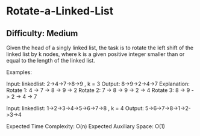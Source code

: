 # Rotate-a-Linked-List

## Difficulty: Medium

Given the head of a singly linked list, the task is to rotate the left shift of the linked list by k nodes, where k is a given positive integer smaller than or equal to the length of the linked list.

Examples:

Input: linkedlist: 2->4->7->8->9 , k = 3
Output: 8->9->2->4->7
Explanation:
Rotate 1: 4 -> 7 -> 8 -> 9 -> 2
Rotate 2: 7 -> 8 -> 9 -> 2 -> 4
Rotate 3: 8 -> 9 -> 2 -> 4 -> 7

Input: linkedlist: 1->2->3->4->5->6->7->8 , k = 4
Output: 5->6->7->8->1->2->3->4

Expected Time Complexity: O(n)
Expected Auxiliary Space: O(1)
